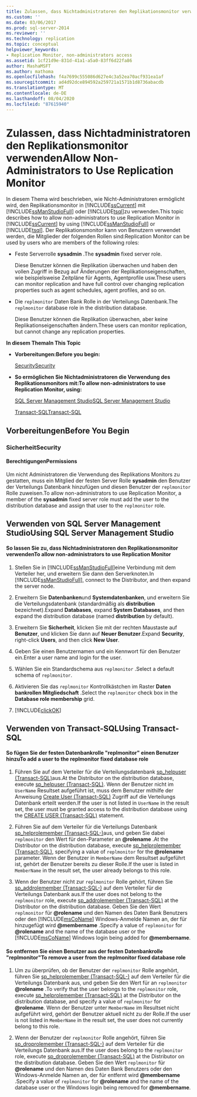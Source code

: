```yaml
---
title: Zulassen, dass Nichtadministratoren den Replikationsmonitor verwenden | Microsoft-Dokumentation
ms.custom: ''
ms.date: 03/06/2017
ms.prod: sql-server-2014
ms.reviewer: ''
ms.technology: replication
ms.topic: conceptual
helpviewer_keywords:
- Replication Monitor, non-administrators access
ms.assetid: 1cf21d9e-831d-41a1-a5a0-83ff6d22fa86
author: MashaMSFT
ms.author: mathoma
ms.openlocfilehash: f4a7699c555086d627e4c3a52ea70acf931ea1af
ms.sourcegitcommit: ad4d92dce894592a259721a1571b1d8736abacdb
ms.translationtype: MT
ms.contentlocale: de-DE
ms.lasthandoff: 08/04/2020
ms.locfileid: "87615940"
---
```

# <a name="allow-non-administrators-to-use-replication-monitor"></a><span data-ttu-id="13465-102">Zulassen, dass Nichtadministratoren den Replikationsmonitor verwenden</span><span class="sxs-lookup"><span data-stu-id="13465-102">Allow Non-Administrators to Use Replication Monitor</span></span>
  <span data-ttu-id="13465-103">In diesem Thema wird beschrieben, wie Nicht-Administratoren ermöglicht wird, den Replikationsmonitor in [!INCLUDE[ssCurrent](../../../includes/sscurrent-md.md)] mit [!INCLUDE[ssManStudioFull](../../../includes/ssmanstudiofull-md.md)] oder [!INCLUDE[tsql](../../../includes/tsql-md.md)]zu verwenden.</span><span class="sxs-lookup"><span data-stu-id="13465-103">This topic describes how to allow non-administrators to use Replication Monitor in [!INCLUDE[ssCurrent](../../../includes/sscurrent-md.md)] by using [!INCLUDE[ssManStudioFull](../../../includes/ssmanstudiofull-md.md)] or [!INCLUDE[tsql](../../../includes/tsql-md.md)].</span></span> <span data-ttu-id="13465-104">Der Replikationsmonitor kann von Benutzern verwendet werden, die Mitglieder der folgenden Rollen sind:</span><span class="sxs-lookup"><span data-stu-id="13465-104">Replication Monitor can be used by users who are members of the following roles:</span></span>  
  
-   <span data-ttu-id="13465-105">Feste Serverrolle **sysadmin** .</span><span class="sxs-lookup"><span data-stu-id="13465-105">The **sysadmin** fixed server role.</span></span>  
  
     <span data-ttu-id="13465-106">Diese Benutzer können die Replikation überwachen und haben den vollen Zugriff in Bezug auf Änderungen der Replikationseigenschaften, wie beispielsweise Zeitpläne für Agents, Agentprofile usw.</span><span class="sxs-lookup"><span data-stu-id="13465-106">These users can monitor replication and have full control over changing replication properties such as agent schedules, agent profiles, and so on.</span></span>  
  
-   <span data-ttu-id="13465-107">Die `replmonitor` Daten Bank Rolle in der Verteilungs Datenbank.</span><span class="sxs-lookup"><span data-stu-id="13465-107">The `replmonitor` database role in the distribution database.</span></span>  
  
     <span data-ttu-id="13465-108">Diese Benutzer können die Replikation überwachen, aber keine Replikationseigenschaften ändern.</span><span class="sxs-lookup"><span data-stu-id="13465-108">These users can monitor replication, but cannot change any replication properties.</span></span>  
  
 <span data-ttu-id="13465-109">**In diesem Thema**</span><span class="sxs-lookup"><span data-stu-id="13465-109">**In This Topic**</span></span>  
  
-   <span data-ttu-id="13465-110">**Vorbereitungen:**</span><span class="sxs-lookup"><span data-stu-id="13465-110">**Before you begin:**</span></span>  
  
     [<span data-ttu-id="13465-111">Security</span><span class="sxs-lookup"><span data-stu-id="13465-111">Security</span></span>](#Security)  
  
-   <span data-ttu-id="13465-112">**So ermöglichen Sie Nichtadministratoren die Verwendung des Replikationsmonitors mit:**</span><span class="sxs-lookup"><span data-stu-id="13465-112">**To allow non-administrators to use Replication Monitor, using:**</span></span>  
  
     [<span data-ttu-id="13465-113">SQL Server Management Studio</span><span class="sxs-lookup"><span data-stu-id="13465-113">SQL Server Management Studio</span></span>](#SSMSProcedure)  
  
     [<span data-ttu-id="13465-114">Transact-SQL</span><span class="sxs-lookup"><span data-stu-id="13465-114">Transact-SQL</span></span>](#TsqlProcedure)  
  
##  <a name="before-you-begin"></a><a name="BeforeYouBegin"></a> <span data-ttu-id="13465-115">Vorbereitungen</span><span class="sxs-lookup"><span data-stu-id="13465-115">Before You Begin</span></span>  
  
###  <a name="security"></a><a name="Security"></a> <span data-ttu-id="13465-116">Sicherheit</span><span class="sxs-lookup"><span data-stu-id="13465-116">Security</span></span>  
  
####  <a name="permissions"></a><a name="Permissions"></a> <span data-ttu-id="13465-117">Berechtigungen</span><span class="sxs-lookup"><span data-stu-id="13465-117">Permissions</span></span>  
 <span data-ttu-id="13465-118">Um nicht Administratoren die Verwendung des Replikations Monitors zu gestatten, muss ein Mitglied der festen Server Rolle **sysadmin** den Benutzer der Verteilungs Datenbank hinzufügen und diesen Benutzer der `replmonitor` Rolle zuweisen.</span><span class="sxs-lookup"><span data-stu-id="13465-118">To allow non-administrators to use Replication Monitor, a member of the **sysadmin** fixed server role must add the user to the distribution database and assign that user to the `replmonitor` role.</span></span>  
  
##  <a name="using-sql-server-management-studio"></a><a name="SSMSProcedure"></a> <span data-ttu-id="13465-119">Verwenden von SQL Server Management Studio</span><span class="sxs-lookup"><span data-stu-id="13465-119">Using SQL Server Management Studio</span></span>  
  
#### <a name="to-allow-non-administrators-to-use-replication-monitor"></a><span data-ttu-id="13465-120">So lassen Sie zu, dass Nichtadministratoren den Replikationsmonitor verwenden</span><span class="sxs-lookup"><span data-stu-id="13465-120">To allow non-administrators to use Replication Monitor</span></span>  
  
1.  <span data-ttu-id="13465-121">Stellen Sie in [!INCLUDE[ssManStudioFull](../../../includes/ssmanstudiofull-md.md)]eine Verbindung mit dem Verteiler her, und erweitern Sie dann den Serverknoten.</span><span class="sxs-lookup"><span data-stu-id="13465-121">In [!INCLUDE[ssManStudioFull](../../../includes/ssmanstudiofull-md.md)], connect to the Distributor, and then expand the server node.</span></span>  
  
2.  <span data-ttu-id="13465-122">Erweitern Sie **Datenbanken**und **Systemdatenbanken**, und erweitern Sie die Verteilungsdatenbank (standardmäßig als **distribution** bezeichnet).</span><span class="sxs-lookup"><span data-stu-id="13465-122">Expand **Databases**, expand **System Databases**, and then expand the distribution database (named **distribution** by default).</span></span>  
  
3.  <span data-ttu-id="13465-123">Erweitern Sie **Sicherheit**, klicken Sie mit der rechten Maustaste auf **Benutzer**, und klicken Sie dann auf **Neuer Benutzer**.</span><span class="sxs-lookup"><span data-stu-id="13465-123">Expand **Security**, right-click **Users**, and then click **New User**.</span></span>  
  
4.  <span data-ttu-id="13465-124">Geben Sie einen Benutzernamen und ein Kennwort für den Benutzer ein.</span><span class="sxs-lookup"><span data-stu-id="13465-124">Enter a user name and login for the user.</span></span>  
  
5.  <span data-ttu-id="13465-125">Wählen Sie ein Standardschema aus `replmonitor` .</span><span class="sxs-lookup"><span data-stu-id="13465-125">Select a default schema of `replmonitor`.</span></span>  
  
6.  <span data-ttu-id="13465-126">Aktivieren Sie das `replmonitor` Kontrollkästchen im Raster **Daten bankrollen Mitgliedschaft** .</span><span class="sxs-lookup"><span data-stu-id="13465-126">Select the `replmonitor` check box in the **Database role membership** grid.</span></span>  
  
7.  [!INCLUDE[clickOK](../../../includes/clickok-md.md)]  
  
##  <a name="using-transact-sql"></a><a name="TsqlProcedure"></a> <span data-ttu-id="13465-127">Verwenden von Transact-SQL</span><span class="sxs-lookup"><span data-stu-id="13465-127">Using Transact-SQL</span></span>  
  
#### <a name="to-add-a-user-to-the-replmonitor-fixed-database-role"></a><span data-ttu-id="13465-128">So fügen Sie der festen Datenbankrolle "replmonitor" einen Benutzer hinzu</span><span class="sxs-lookup"><span data-stu-id="13465-128">To add a user to the replmonitor fixed database role</span></span>  
  
1.  <span data-ttu-id="13465-129">Führen Sie auf dem Verteiler für die Verteilungsdatenbank [sp_helpuser &#40;Transact-SQL&#41;](/sql/relational-databases/system-stored-procedures/sp-helpuser-transact-sql)aus.</span><span class="sxs-lookup"><span data-stu-id="13465-129">At the Distributor on the distribution database, execute [sp_helpuser &#40;Transact-SQL&#41;](/sql/relational-databases/system-stored-procedures/sp-helpuser-transact-sql).</span></span> <span data-ttu-id="13465-130">Wenn der Benutzer nicht im `UserName` Resultset aufgeführt ist, muss dem Benutzer mithilfe der Anweisung [Create User &#40;Transact-SQL&#41;](/sql/t-sql/statements/create-user-transact-sql) Zugriff auf die Verteilungs Datenbank erteilt werden.</span><span class="sxs-lookup"><span data-stu-id="13465-130">If the user is not listed in `UserName` in the result set, the user must be granted access to the distribution database using the [CREATE USER &#40;Transact-SQL&#41;](/sql/t-sql/statements/create-user-transact-sql) statement.</span></span>  
  
2.  <span data-ttu-id="13465-131">Führen Sie auf dem Verteiler für die Verteilungs Datenbank [sp_helprolemember &#40;Transact-SQL-&#41;](/sql/relational-databases/system-stored-procedures/sp-helprolemember-transact-sql)aus, und geben Sie dabei `replmonitor` den Wert für den-Parameter an **@rolename** .</span><span class="sxs-lookup"><span data-stu-id="13465-131">At the Distributor on the distribution database, execute [sp_helprolemember &#40;Transact-SQL&#41;](/sql/relational-databases/system-stored-procedures/sp-helprolemember-transact-sql), specifying a value of `replmonitor` for the **@rolename** parameter.</span></span> <span data-ttu-id="13465-132">Wenn der Benutzer in `MemberName` dem Resultset aufgeführt ist, gehört der Benutzer bereits zu dieser Rolle.</span><span class="sxs-lookup"><span data-stu-id="13465-132">If the user is listed in `MemberName` in the result set, the user already belongs to this role.</span></span>  
  
3.  <span data-ttu-id="13465-133">Wenn der Benutzer nicht zur `replmonitor` Rolle gehört, führen Sie [sp_addrolemember &#40;Transact-SQL-&#41;](/sql/relational-databases/system-stored-procedures/sp-addrolemember-transact-sql) auf dem Verteiler für die Verteilungs Datenbank aus.</span><span class="sxs-lookup"><span data-stu-id="13465-133">If the user does not belong to the `replmonitor` role, execute [sp_addrolemember &#40;Transact-SQL&#41;](/sql/relational-databases/system-stored-procedures/sp-addrolemember-transact-sql) at the Distributor on the distribution database.</span></span> <span data-ttu-id="13465-134">Geben Sie den Wert `replmonitor` für **@rolename** und den Namen des Daten Bank Benutzers oder den [!INCLUDE[msCoName](../../../includes/msconame-md.md)] Windows-Anmelde Namen an, der für hinzugefügt wird **@membername** .</span><span class="sxs-lookup"><span data-stu-id="13465-134">Specify a value of `replmonitor` for **@rolename** and the name of the database user or the [!INCLUDE[msCoName](../../../includes/msconame-md.md)] Windows login being added for **@membername**.</span></span>  
  
#### <a name="to-remove-a-user-from-the-replmonitor-fixed-database-role"></a><span data-ttu-id="13465-135">So entfernen Sie einen Benutzer aus der festen Datenbankrolle "replmonitor"</span><span class="sxs-lookup"><span data-stu-id="13465-135">To remove a user from the replmonitor fixed database role</span></span>  
  
1.  <span data-ttu-id="13465-136">Um zu überprüfen, ob der Benutzer der `replmonitor` Rolle angehört, führen Sie [sp_helprolemember &#40;Transact-SQL-&#41;](/sql/relational-databases/system-stored-procedures/sp-helprolemember-transact-sql) auf dem Verteiler für die Verteilungs Datenbank aus, und geben Sie den Wert für an `replmonitor` **@rolename** .</span><span class="sxs-lookup"><span data-stu-id="13465-136">To verify that the user belongs to the `replmonitor` role, execute [sp_helprolemember &#40;Transact-SQL&#41;](/sql/relational-databases/system-stored-procedures/sp-helprolemember-transact-sql) at the Distributor on the distribution database, and specify a value of `replmonitor` for **@rolename**.</span></span> <span data-ttu-id="13465-137">Wenn der Benutzer unter `MemberName` im Resultset nicht aufgeführt wird, gehört der Benutzer aktuell nicht zu der Rolle.</span><span class="sxs-lookup"><span data-stu-id="13465-137">If the user is not listed in `MemberName` in the result set, the user does not currently belong to this role.</span></span>  
  
2.  <span data-ttu-id="13465-138">Wenn der Benutzer der `replmonitor` Rolle angehört, führen Sie [sp_droprolemember &#40;Transact-SQL-&#41;](/sql/relational-databases/system-stored-procedures/sp-droprolemember-transact-sql) auf dem Verteiler für die Verteilungs Datenbank aus.</span><span class="sxs-lookup"><span data-stu-id="13465-138">If the user does belong to the `replmonitor` role, execute [sp_droprolemember &#40;Transact-SQL&#41;](/sql/relational-databases/system-stored-procedures/sp-droprolemember-transact-sql) at the Distributor on the distribution database.</span></span> <span data-ttu-id="13465-139">Geben Sie den Wert `replmonitor` für **@rolename** und den Namen des Daten Bank Benutzers oder den Windows-Anmelde Namen an, der für entfernt wird **@membername** .</span><span class="sxs-lookup"><span data-stu-id="13465-139">Specify a value of `replmonitor` for **@rolename** and the name of the database user or the Windows login being removed for **@membername**.</span></span>  
  
  

